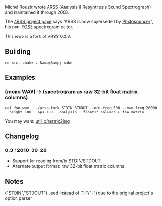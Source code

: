 
Michel Rouzic wrote ARSS (Analysis & Resynthesis Sound Spectrograph) and maintained it through 2008.

The [ARSS project page](http://arss.sourceforge.net/) says "ARSS is now superseded by [Photosounder](http://photosounder.com/)", his non-[FOSS](http://en.wikipedia.org/wiki/Free_and_open_source_software) spectrogram editor.

This repo is a fork of ARSS 0.2.3.


## Building

    cd src; cmake . &amp;&amp; make


## Examples

### (mono WAV) &rarr; (spectrogram as raw 32-bit float matrix columns)

    cat foo.wav | ./arss-fork STDIN STDOUT --min-freq 500 --max-freq 20000 --height 100 --pps 100 --analysis --float32-columns > foo.matrix

You may want: [util_c/matrix2img](http://github.com/andrewschaaf/util_c)


## Changelog

### 0.3 : 2010-09-28

* Support for reading from/to STDIN/STDOUT
* Alternate output format: raw 32-bit float matrix columns.


## Notes

("STDIN","STDOUT") used instead of ("-"/"-") due to the original project's option parser.
